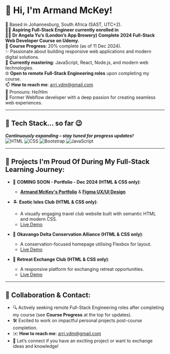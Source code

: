 # 👋 Hi, I'm Armand McKey!

📍 Based in Johannesburg, South Africa (SAST, UTC+2).  
👨‍💻 **Aspiring Full-Stack Engineer currently enrolled in**   
👨‍💻 **Dr Angela Yu’s (London’s App Brewery) Complete 2024 Full-Stack Web Developer Course on Udemy.**  
🎯 **Course Progress**: 20% complete (as of 11 Dec 2024).  
✨ Passionate about building responsive web applications and modern digital solutions.    
🔧 **Currently mastering**: JavaScript, React, Node.js, and modern web technologies.    
🌐 **Open to remote Full-Stack Engineering roles** upon completing my course.  
📫 **How to reach me**: [arri.vdm@gmail.com](mailto:arri.vdm@gmail.com)  
🔷 Pronouns: He/Him  
🎉 Former Webflow developer with a deep passion for creating seamless web experiences.

---

## 🔧 Tech Stack... so far 😉
***Continuously expanding – stay tuned for progress updates!***  
![HTML](https://img.shields.io/badge/HTML5-E34F26?style=for-the-badge&logo=html5&logoColor=white)
![CSS](https://img.shields.io/badge/CSS3-1572B6?style=for-the-badge&logo=css3&logoColor=white)
![Bootstrap](https://img.shields.io/badge/Bootstrap-563D7C?style=for-the-badge&logo=bootstrap&logoColor=white)
![JavaScript](https://img.shields.io/badge/JavaScript-F7DF1E?style=for-the-badge&logo=javascript&logoColor=black)

---

## 🌟 Projects I'm Proud Of During My Full-Stack Learning Journey:
- 🚀 **COMING SOON - Portfolio - Dec 2024 (HTML & CSS only)**:  
  - **[Armand McKey's Portfolio](#)** & **[Figma UX/UI Design](#)**  

- 🏝️ **Exotic Isles Club (HTML & CSS only)**:  
  - A visually engaging travel club website built with semantic HTML and modern CSS.  
  - [Live Demo](https://armand-sa.github.io/Exotic-Isles-Club/)  

- 🏢 **Okavango Delta Conservation Alliance (HTML & CSS only)**:  
  - A conservation-focused homepage utilising Flexbox for layout.  
  - [Live Demo](https://armand-sa.github.io/Company-Home-Page-with-Flexbox/)

- 🏡 **Retreat Exchange Club (HTML & CSS only)**:  
  - A responsive platform for exchanging retreat opportunities.  
  - [Live Demo](https://armand-sa.github.io/Retreat-Exchange-Club/)

---

## 🤝 Collaboration & Contact:
- 🔍 Actively seeking remote Full-Stack Engineering roles after completing my course (see **Course Progress** at the top for updates).  
- 🛠️ Excited to work on impactful personal projects post-course completion. 
- ✉️ **How to reach me**: [arri.vdm@gmail.com](mailto:arri.vdm@gmail.com)  
- 💬 Let’s connect if you have an exciting project or want to exchange ideas and knowledge!  


<!---
armand-sa/armand-sa is a ✨ special ✨ repository because its `README.md` (this file) appears on your GitHub profile.
You can click the Preview link to take a look at your changes.
--->
